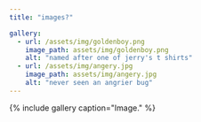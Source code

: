 ```yaml
---
title: "images?"

gallery:
  - url: /assets/img/goldenboy.png
    image_path: assets/img/goldenboy.png
    alt: "named after one of jerry's t shirts"
  - url: /assets/img/angery.jpg
    image_path: assets/img/angery.jpg
    alt: "never seen an angrier bug"
---
```


{% include gallery caption="Image." %}

